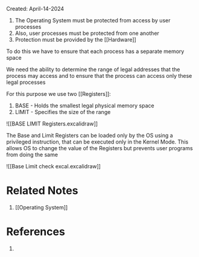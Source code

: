 Created: April-14-2024

1. The Operating System must be protected from access by user processes
2. Also, user processes must be protected from one another
3. Protection must be provided by the [[Hardware]]

To do this we have to ensure that each process has a separate memory space

We need the ability to determine the range of legal addresses that the process may access and to ensure that the process can access only these legal processes

For this purpose we use two [[Registers]]:

1. BASE - Holds the smallest legal physical memory space
2. LIMIT - Specifies the size of the range

![[BASE LIMIT Registers.excalidraw]]

The Base and Limit Registers can be loaded only by the OS using a privileged instruction, that can be executed only in the Kernel Mode. This allows OS to change the value of the Registers but prevents user programs from doing the same

![[Base Limit check excal.excalidraw]]

# Related Notes

1. [[Operating System]]
# References

1. 